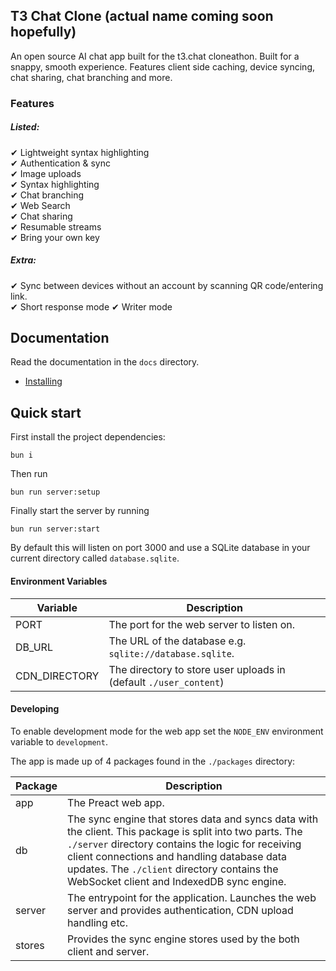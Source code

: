 ## T3 Chat Clone (actual name coming soon hopefully)

An open source AI chat app built for the t3.chat cloneathon. Built for a snappy, smooth experience. Features client side caching, device syncing, chat sharing, chat branching and more.

### Features

##### Listed:

✔ Lightweight syntax highlighting  
✔ Authentication & sync  
✔ Image uploads  
✔ Syntax highlighting  
✔ Chat branching  
✔ Web Search  
✔ Chat sharing  
✔ Resumable streams  
✔ Bring your own key

##### Extra:

✔ Sync between devices without an account by scanning QR code/entering link.  
✔ Short response mode
✔ Writer mode

## Documentation

Read the documentation in the `docs` directory.

- [Installing](./docs/Installing.md)

## Quick start

First install the project dependencies:

```
bun i
```

Then run

```
bun run server:setup
```

Finally start the server by running

```
bun run server:start
```

By default this will listen on port 3000 and use a SQLite database in your current directory called `database.sqlite`.

#### Environment Variables

| Variable      | Description                                                       |
| ------------- | ----------------------------------------------------------------- |
| PORT          | The port for the web server to listen on.                         |
| DB_URL        | The URL of the database e.g. `sqlite://database.sqlite`.          |
| CDN_DIRECTORY | The directory to store user uploads in (default `./user_content`) |

#### Developing

To enable development mode for the web app set the `NODE_ENV` environment variable to `development`.

The app is made up of 4 packages found in the `./packages` directory:

| Package | Description                                                                                                                                                                                                                                                                                               |
| ------- | --------------------------------------------------------------------------------------------------------------------------------------------------------------------------------------------------------------------------------------------------------------------------------------------------------- |
| app     | The Preact web app.                                                                                                                                                                                                                                                                                       |
| db      | The sync engine that stores data and syncs data with the client. This package is split into two parts. The `./server` directory contains the logic for receiving client connections and handling database data updates. The `./client` directory contains the WebSocket client and IndexedDB sync engine. |
| server  | The entrypoint for the application. Launches the web server and provides authentication, CDN upload handling etc.                                                                                                                                                                                         |
| stores  | Provides the sync engine stores used by the both client and server.                                                                                                                                                                                                                                       |
